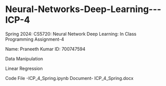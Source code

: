 # Neural-Networks-Deep-Learning---ICP-4

Spring 2024: CS5720: Neural Network Deep Learning: In Class Programming Assignment-4

Name: Praneeth Kumar  ID: 700747594

Data Manipulation

Linear Regression

Code File -ICP_4_Spring.ipynb Document- ICP_4_Spring.docx
